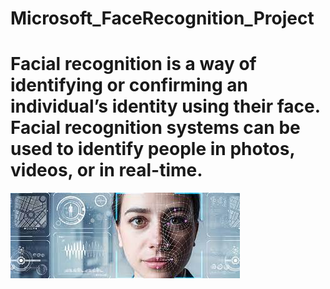 # Microsoft_FaceRecognition_Project
# Facial recognition is a way of identifying or confirming an individual’s identity using their face. Facial recognition systems can be used to identify people in photos, videos, or in real-time.
![](download.jpg)

